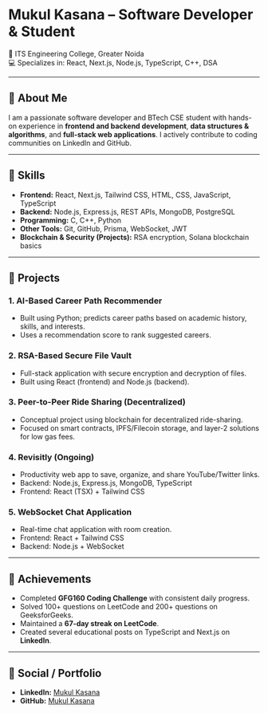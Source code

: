 # Mukul Kasana – Software Developer & Student

📍 ITS Engineering College, Greater Noida  
💻 Specializes in: React, Next.js, Node.js, TypeScript, C++, DSA  

---

## 🔹 About Me
I am a passionate software developer and BTech CSE student with hands-on experience in **frontend and backend development**, **data structures & algorithms**, and **full-stack web applications**. I actively contribute to coding communities on LinkedIn and GitHub.

---

## 🔹 Skills

- **Frontend:** React, Next.js, Tailwind CSS, HTML, CSS, JavaScript, TypeScript  
- **Backend:** Node.js, Express.js, REST APIs, MongoDB, PostgreSQL  
- **Programming:** C, C++, Python  
- **Other Tools:** Git, GitHub, Prisma, WebSocket, JWT  
- **Blockchain & Security (Projects):** RSA encryption, Solana blockchain basics  

---

## 🔹 Projects

### 1. **AI-Based Career Path Recommender**
- Built using Python; predicts career paths based on academic history, skills, and interests.  
- Uses a recommendation score to rank suggested careers.

### 2. **RSA-Based Secure File Vault**
- Full-stack application with secure encryption and decryption of files.  
- Built using React (frontend) and Node.js (backend).

### 3. **Peer-to-Peer Ride Sharing (Decentralized)**
- Conceptual project using blockchain for decentralized ride-sharing.  
- Focused on smart contracts, IPFS/Filecoin storage, and layer-2 solutions for low gas fees.

### 4. **Revisitly (Ongoing)**
- Productivity web app to save, organize, and share YouTube/Twitter links.  
- Backend: Node.js, Express.js, MongoDB, TypeScript  
- Frontend: React (TSX) + Tailwind CSS  

### 5. **WebSocket Chat Application**
- Real-time chat application with room creation.  
- Frontend: React + Tailwind CSS  
- Backend: Node.js + WebSocket  

---

## 🔹 Achievements
- Completed **GFG160 Coding Challenge** with consistent daily progress.  
- Solved 100+ questions on LeetCode and 200+ questions on GeeksforGeeks.  
- Maintained a **67-day streak on LeetCode**.  
- Created several educational posts on TypeScript and Next.js on **LinkedIn**.  

---

## 🔹 Social / Portfolio
- **LinkedIn:** [Mukul Kasana](https://in.linkedin.com/in/mukul-kasana-97a023256)  
- **GitHub:** [Mukul Kasana](https://github.com/mukulkasana0001)  
